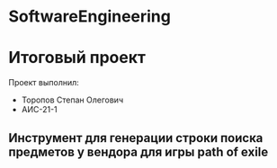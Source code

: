 # SoftwareEngineering
# Итоговый проект
Проект выполнил:
- Торопов Степан Олегович
- АИС-21-1
## Инструмент для генерации строки поиска предметов у вендора для игры path of exile
